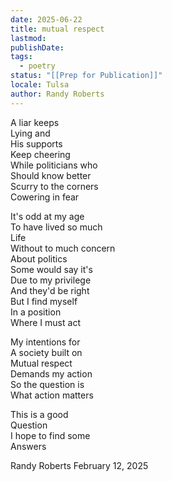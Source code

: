 ```yaml
---
date: 2025-06-22
title: mutual respect
lastmod:
publishDate:
tags:
  - poetry
status: "[[Prep for Publication]]"
locale: Tulsa
author: Randy Roberts
---
```

A liar keeps  
Lying and  
His supports   
Keep cheering   
While politicians who  
Should know better   
Scurry to the corners  
Cowering in fear  
  
It's odd at my age  
To have lived so much  
Life  
Without to much concern   
About politics  
Some would say it's   
Due to my privilege   
And they'd be right  
But I find myself   
In a position   
Where I must act  
  
My intentions for  
A society built on  
Mutual respect   
Demands my action  
So the question is  
What action matters  
  
This is a good   
Question   
I hope to find some  
Answers  
  
Randy Roberts February 12, 2025  
  